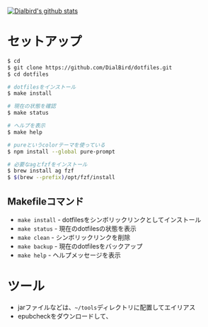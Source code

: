 [![Dialbird's github stats](https://github-readme-stats.vercel.app/api?username=dialbird)](https://github.com/anuraghazra/github-readme-stats)

# セットアップ

```bash
$ cd
$ git clone https://github.com/DialBird/dotfiles.git
$ cd dotfiles

# dotfilesをインストール
$ make install

# 現在の状態を確認
$ make status

# ヘルプを表示
$ make help

# pureというcolorテーマを使っている
$ npm install --global pure-prompt

# 必要なagとfzfをインストール
$ brew install ag fzf
$ $(brew --prefix)/opt/fzf/install
```

## Makefileコマンド

- `make install` - dotfilesをシンボリックリンクとしてインストール
- `make status` - 現在のdotfilesの状態を表示
- `make clean` - シンボリックリンクを削除
- `make backup` - 現在のdotfilesをバックアップ
- `make help` - ヘルプメッセージを表示

# ツール
- jarファイルなどは、`~/tools`ディレクトリに配置してエイリアス
- epubcheckをダウンロードして、
